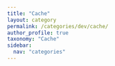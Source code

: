 ```yaml
---
title: "Cache"
layout: category
permalink: /categories/dev/cache/
author_profile: true
taxonomy: "Cache"
sidebar:
  nav: "categories"
---
```

